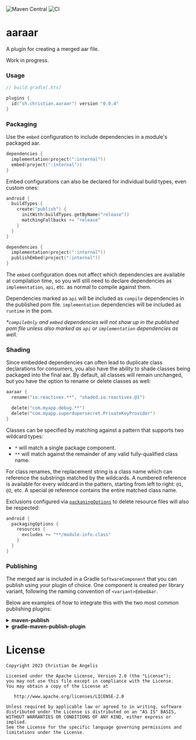 ![Maven Central](https://img.shields.io/maven-central/v/sh.christian.aaraar/gradle-plugin?versionPrefix=0.0.4) ![CI](https://github.com/christiandeange/aaraar/actions/workflows/ci.yml/badge.svg)

# aaraar

A plugin for creating a merged aar file.

Work in progress.

### Usage

```kotlin
// build.gradle[.kts]

plugins {
  id("sh.christian.aaraar") version "0.0.4"
}
```

### Packaging

Use the `embed` configuration to include dependencies in a module's packaged aar.

```kotlin
dependencies {
  implementation(project(":internal"))
  embed(project(":internal"))
}
```

Embed configurations can also be declared for individual build types, even custom ones:

```kotlin
android {
  buildTypes {
    create("publish") {
      initWith(buildTypes.getByName("release"))
      matchingFallbacks += "release"
    }
  }
}

dependencies {
  implementation(project(":internal"))
  publishEmbed(project(":internal"))
}
```

The `embed` configuration does not affect which dependencies are available at compilation time, so you will still need
to declare dependencies as `implementation`, `api`, etc. as normal to compile against them.

Dependencies marked as `api` will be included as `compile` dependencies in the published pom file.
`implementation` dependencies will be included as `runtime` in the pom.

_*`compileOnly` and `embed` dependencies will not show up in the published pom file unless also marked as `api` or
`implementation` dependencies as well._

### Shading

Since embedded dependencies can often lead to duplicate class declarations for consumers, you also have the ability to
shade classes being packaged into the final aar. By default, all classes will remain unchanged, but you have the option
to rename or delete classes as well:

```kotlin
aaraar {
  rename("io.reactivex.**", "shaded.io.reactivex.@1")

  delete("com.myapp.debug.**")
  delete("com.myapp.superdupersecret.PrivateKeyProvider")
}
```

Classes can be specified by matching against a pattern that supports two wildcard types:

- `*` will match a single package component.
- `**` will match against the remainder of any valid fully-qualified class name.

For class renames, the replacement string is a class name which can reference the substrings matched by the wildcards.
A numbered reference is available for every wildcard in the pattern, starting from left to right: `@1`, `@2`, etc.
A special `@0` reference contains the entire matched class name.

Exclusions configured via [`packagingOptions`](https://developer.android.com/reference/tools/gradle-api/com/android/build/api/dsl/PackagingOptions)
to delete resource files will also be respected:

```kotlin
android {
  packagingOptions {
    resources {
      excludes += "**/module-info.class"
    }
  }
}
```

### Publishing

The merged aar is included in a Gradle `SoftwareComponent` that you can publish using your plugin of choice.
One component is created per library variant, following the naming convention of `<variant>EmbedAar`.

Below are examples of how to integrate this with the two most common publishing plugins:

<details>
<summary><b>maven-publish</b></summary>

<br/>

https://docs.gradle.org/current/userguide/publishing_maven.html

 *    <details open>
      <summary>Kotlin DSL</summary>
      
      ```kotlin
      afterEvaluate {
        publishing {
          publications {
            create<MavenPublication>("maven") {
              from(components["releaseEmbedAar"])
            }
          }
        }
      }
      ```
      </details>

 *    <details>
      <summary>Groovy</summary>
      
      ```groovy
      afterEvaluate {
        publishing {
          publications {
            maven(MavenPublication) {
              from(components.releaseEmbedAar)
            }
          }
        }
      }
      ```
      </details>
</details>

<details>
<summary><b>gradle-maven-publish-plugin</b></summary>

<br/>

https://github.com/vanniktech/gradle-maven-publish-plugin

You will need to specify which flavor of the merged aar you want to publish via a project property:

```kotlin
project.ext.set("ANDROID_VARIANT_TO_PUBLISH", "releaseEmbedAar")
```

**_You can also always set this property through the command line, but neglecting to do so will cause it to
default to `"release"`, which will **not** be the merged aar artifact produced by this plugin._
</details>

# License

```
Copyright 2023 Christian De Angelis

Licensed under the Apache License, Version 2.0 (the "License");
you may not use this file except in compliance with the License.
You may obtain a copy of the License at

   http://www.apache.org/licenses/LICENSE-2.0

Unless required by applicable law or agreed to in writing, software
distributed under the License is distributed on an "AS IS" BASIS,
WITHOUT WARRANTIES OR CONDITIONS OF ANY KIND, either express or implied.
See the License for the specific language governing permissions and
limitations under the License.
```
